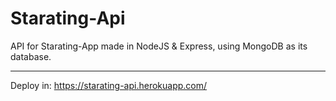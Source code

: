 # Starating-Api
API for Starating-App made in NodeJS &amp; Express, using MongoDB as its database.

------------------------------------------------------------------------------------

Deploy in: https://starating-api.herokuapp.com/
